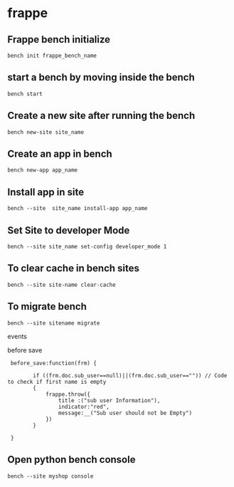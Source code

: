 # frappe

## Frappe bench initialize
```
bench init frappe_bench_name
```

## start a bench by moving inside the bench
```
bench start
```

## Create a new site after running the bench
```
bench new-site site_name
```

## Create an app in bench
```
bench new-app app_name
```

## Install app in site
```
bench --site  site_name install-app app_name
``` 

## Set Site to developer Mode
```
bench --site site_name set-config developer_mode 1
```
## To clear cache in bench sites
```
bench --site site-name clear-cache
```
## To migrate bench 
```
bench --site sitename migrate
```
events

before save
```
 before_save:function(frm) {
        
        if ((frm.doc.sub_user==null)||(frm.doc.sub_user=="")) // Code to check if first name is empty
        {
            frappe.throw({
                title :("sub user Information"),
                indicator:"red",
                message:__("Sub user should not be Empty")
            })
        }
      
 }
```
## Open python bench console
```
bench --site myshop console
```


